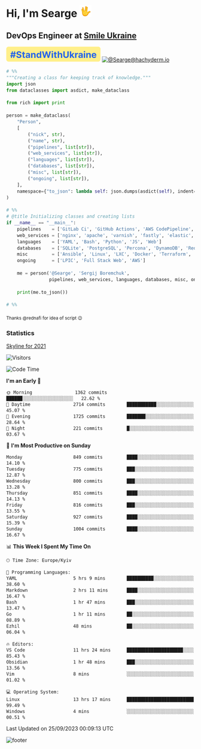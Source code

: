 # Hi, I'm Searge <img src="images/vulcan.webp" style="display: inline-block; margin: 0; height: 2rem" alt="Vulcan salute" />

## DevOps Engineer at [Smile Ukraine](https://smile-ukraine.com/en)

[![Stand With Ukraine](https://raw.githubusercontent.com/vshymanskyy/StandWithUkraine/main/badges/StandWithUkraine.svg)](https://stand-with-ukraine.pp.ua)
<a rel="me" href="https://hachyderm.io/@Searge">![@Searge@hachyderm.io](https://img.shields.io/badge/-@Searge-%232B90D9?logo=mastodon&logoColor=white)</a>

```python
# %%
"""Creating a class for keeping track of knowledge."""
import json
from dataclasses import asdict, make_dataclass

from rich import print

person = make_dataclass(
    "Person",
    [
        ("nick", str),
        ("name", str),
        ("pipelines", list[str]),
        ("web_services", list[str]),
        ("languages", list[str]),
        ("databases", list[str]),
        ("misc", list[str]),
        ("ongoing", list[str]),
    ],
    namespace={"to_json": lambda self: json.dumps(asdict(self), indent=4)},
)

# %%
# @title Initializing classes and creating lists
if __name__ == "__main__":
    pipelines    = ['GitLab Ci', 'GitHub Actions', 'AWS CodePipeline', 'Jenkins']
    web_services = ['nginx', 'apache', 'varnish', 'fastly', 'elastic', 'solr']
    languages    = ['YAML', 'Bash', 'Python', 'JS', 'Web']
    databases    = ['SQLite', 'PostgreSQL', 'Percona', 'DynamoDB', 'Redis']
    misc         = ['Ansible', 'Linux', 'LXC', 'Docker', 'Terraform', 'AWS']
    ongoing      = ['LPIC', 'Full Stack Web', 'AWS']

    me = person('@Searge', 'Sergij Boremchuk',
                pipelines, web_services, languages, databases, misc, ongoing)

    print(me.to_json())

# %%

```

<sub>Thanks @rednafi for idea of script :wink:</sub>

### Statistics

[Skyline for 2021](https://skyline.github.com/Searge/2021)

![Visitors](https://komarev.com/ghpvc/?username=searge&label=Profile%20views&color=0e75b6&style=flat) 
<!--START_SECTION:waka-->
![Code Time](http://img.shields.io/badge/Code%20Time-2%2C234%20hrs%2053%20mins-blue)

**I'm an Early 🐤** 

```text
🌞 Morning                1362 commits        ██████░░░░░░░░░░░░░░░░░░░   22.62 % 
🌆 Daytime                2714 commits        ███████████░░░░░░░░░░░░░░   45.07 % 
🌃 Evening                1725 commits        ███████░░░░░░░░░░░░░░░░░░   28.64 % 
🌙 Night                  221 commits         █░░░░░░░░░░░░░░░░░░░░░░░░   03.67 % 
```
📅 **I'm Most Productive on Sunday** 

```text
Monday                   849 commits         ████░░░░░░░░░░░░░░░░░░░░░   14.10 % 
Tuesday                  775 commits         ███░░░░░░░░░░░░░░░░░░░░░░   12.87 % 
Wednesday                800 commits         ███░░░░░░░░░░░░░░░░░░░░░░   13.28 % 
Thursday                 851 commits         ████░░░░░░░░░░░░░░░░░░░░░   14.13 % 
Friday                   816 commits         ███░░░░░░░░░░░░░░░░░░░░░░   13.55 % 
Saturday                 927 commits         ████░░░░░░░░░░░░░░░░░░░░░   15.39 % 
Sunday                   1004 commits        ████░░░░░░░░░░░░░░░░░░░░░   16.67 % 
```


📊 **This Week I Spent My Time On** 

```text
🕑︎ Time Zone: Europe/Kyiv

💬 Programming Languages: 
YAML                     5 hrs 9 mins        ██████████░░░░░░░░░░░░░░░   38.60 % 
Markdown                 2 hrs 11 mins       ████░░░░░░░░░░░░░░░░░░░░░   16.47 % 
Bash                     1 hr 47 mins        ███░░░░░░░░░░░░░░░░░░░░░░   13.47 % 
Go                       1 hr 11 mins        ██░░░░░░░░░░░░░░░░░░░░░░░   08.89 % 
Ezhil                    48 mins             ██░░░░░░░░░░░░░░░░░░░░░░░   06.04 % 

🔥 Editors: 
VS Code                  11 hrs 24 mins      █████████████████████░░░░   85.43 % 
Obsidian                 1 hr 48 mins        ███░░░░░░░░░░░░░░░░░░░░░░   13.56 % 
Vim                      8 mins              ░░░░░░░░░░░░░░░░░░░░░░░░░   01.02 % 

💻 Operating System: 
Linux                    13 hrs 17 mins      █████████████████████████   99.49 % 
Windows                  4 mins              ░░░░░░░░░░░░░░░░░░░░░░░░░   00.51 % 
```


 Last Updated on 25/09/2023 00:09:13 UTC
<!--END_SECTION:waka-->

![footer](https://capsule-render.vercel.app/api?type=waving&color=gradient&customColorList=14,21&height=82&section=footer)
